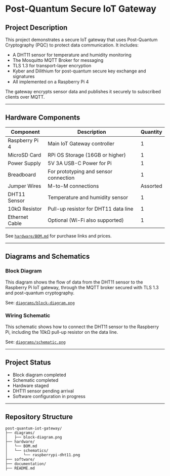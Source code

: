 # Post-Quantum Secure IoT Gateway

## Project Description

This project demonstrates a secure IoT gateway that uses Post-Quantum Cryptography (PQC) to protect data communication. It includes:

- A DHT11 sensor for temperature and humidity monitoring
- The Mosquitto MQTT Broker for messaging
- TLS 1.3 for transport-layer encryption
- Kyber and Dilithium for post-quantum secure key exchange and signatures
- All implemented on a Raspberry Pi 4

The gateway encrypts sensor data and publishes it securely to subscribed clients over MQTT.

---

## Hardware Components

| Component        | Description                             | Quantity |
|------------------|-----------------------------------------|----------|
| Raspberry Pi 4   | Main IoT Gateway controller              | 1        |
| MicroSD Card     | RPi OS Storage (16GB or higher)          | 1        |
| Power Supply     | 5V 3A USB-C Power for Pi                 | 1        |
| Breadboard       | For prototyping and sensor connection    | 1        |
| Jumper Wires     | M-to-M connections                       | Assorted |
| DHT11 Sensor     | Temperature and humidity sensor          | 1        |
| 10kΩ Resistor    | Pull-up resistor for DHT11 data line     | 1        |
| Ethernet Cable   | Optional (Wi-Fi also supported)          | 1        |

See [`hardware/BOM.md`](hardware/BOM.md) for purchase links and prices.

---

## Diagrams and Schematics

### Block Diagram

This diagram shows the flow of data from the DHT11 sensor to the Raspberry Pi IoT gateway, through the MQTT broker secured with TLS 1.3 and post-quantum cryptography.

See: [`diagrams/block-diagram.png`](diagrams/block-diagram.png)

### Wiring Schematic

This schematic shows how to connect the DHT11 sensor to the Raspberry Pi, including the 10kΩ pull-up resistor on the data line.

See: [`diagrams/schematic.png`](diagrams/schematic.png)

---

## Project Status

- Block diagram completed  
- Schematic completed  
- Hardware staged  
- DHT11 sensor pending arrival  
- Software configuration in progress  

---

## Repository Structure

```plaintext
post-quantum-iot-gateway/
├── diagrams/
│   ├── block-diagram.png
├── hardware/
│   └── BOM.md
│   └── schematics/
│       └── raspberrypi-dht11.png
├── software/
├── documentation/
├── README.md
